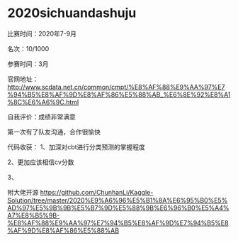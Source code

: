 # 2020sichuandashuju
比赛时间：2020年7-9月

名次：10/1000

参赛时间：3月

官网地址：http://www.scdata.net.cn/common/cmpt/%E8%AF%88%E9%AA%97%E7%94%B5%E8%AF%9D%E8%AF%86%E5%88%AB_%E6%8E%92%E8%A1%8C%E6%A6%9C.html

自我评价：成绩非常满意

第一次有了队友沟通，合作很愉快

代码收获：
1、加深对cbt进行分类预测的掌握程度

2、更加应该相信cv分数

3、

附大佬开源
https://github.com/ChunhanLi/Kaggle-Solution/tree/master/2020%E9%A6%96%E5%B1%8A%E6%95%B0%E5%AD%97%E5%9B%9B%E5%B7%9D%E5%88%9B%E6%96%B0%E5%A4%A7%E8%B5%9B-%E8%AF%88%E9%AA%97%E7%94%B5%E8%AF%9D%E7%94%B5%E8%AF%9D%E8%AF%86%E5%88%AB

